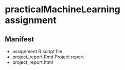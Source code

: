 # practicalMachineLearning assignment
## Manifest
* assignment.R script file
* project_report.Rmd Project report
* project_report.html 
